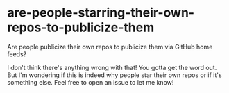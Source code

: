 # are-people-starring-their-own-repos-to-publicize-them

Are people publicize their own repos to publicize them via GitHub home feeds?

I don't think there's anything wrong with that! You gotta get the word out. But I'm wondering if this is indeed why people star their own repos or if it's something else. Feel free to open an issue to let me know!
